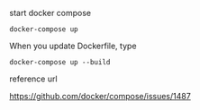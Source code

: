 start docker compose

```
docker-compose up
```

When you update Dockerfile, type

```
docker-compose up --build
```

reference url

https://github.com/docker/compose/issues/1487
